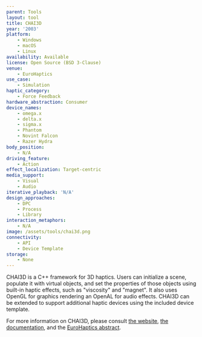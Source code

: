 ```yaml
---
parent: Tools
layout: tool
title: CHAI3D
year: '2003'
platform:
    - Windows
    - macOS
    - Linux
availability: Available
license: Open Source (BSD 3-Clause)
venue:
    - EuroHaptics
use_case:
    - Simulation
haptic_category:
    - Force Feedback
hardware_abstraction: Consumer
device_names:
    - omega.x
    - delta.x
    - sigma.x
    - Phantom
    - Novint Falcon
    - Razer Hydra
body_position:
    - N/A
driving_feature:
    - Action
effect_localization: Target-centric
media_support:
    - Visual
    - Audio
iterative_playback: 'N/A'
design_approaches:
    - DPC
    - Process
    - Library
interaction_metaphors:
    - N/A
image: /assets/tools/chai3d.png
connectivity:
    - API
    - Device Template
storage:
    - None
---
```

CHAI3D is a C++ framework for 3D haptics.
Users can initialize a scene, populate it with virtual objects, and set the properties of those objects using built-in haptic effects, such as "viscosity" and "magnet".
It also uses OpenGL for graphics rendering an OpenAL for audio effects.
CHAI3D can be extended to support additional haptic devices using the included device template.

For more information on CHAI3D, please consult [the website](https://www.chai3d.org), [the documentation](https://www.chai3d.org/download/doc/html/), and the [EuroHaptics abstract](http://dmorris.net/publications/chai.eurohaptics.2003.abstract.pdf).
